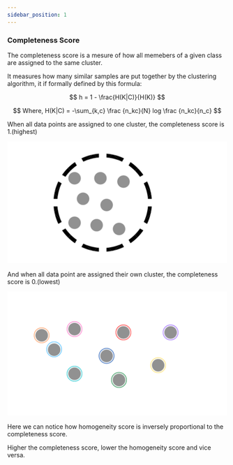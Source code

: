 ```yaml
---
sidebar_position: 1
---
```


### Completeness Score

The completeness score is a mesure of how all memebers of a given class are assigned to the same cluster.

It measures how many similar samples are put together by the clustering algorithm, it if formally defined by this formula:

$$
h = 1 - \frac{H(K|C)}{H(K)}
$$

$$
Where, H(K|C) = -\sum_{k,c} \frac {n_kc}{N} log \frac {n_kc}{n_c} 
$$

When all data points are assigned to one cluster, the completeness score is 1.(highest)

![2.png](../images/10_HS/2.png)

And when all data point are assigned their own cluster, the completeness score is 0.(lowest)

![1.png](../images/10_HS/1.png)

Here we can notice how homogeneity score is inversely proportional to the completeness score.

Higher the completeness score, lower the homogeneity score and vice versa.

